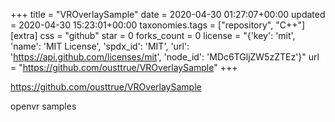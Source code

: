 +++
title = "VROverlaySample"
date = 2020-04-30 01:27:07+00:00
updated = 2020-04-30 15:23:01+00:00
taxonomies.tags = ["repository", "C++"]
[extra]
css = "github"
star = 0
forks_count = 0
license = "{'key': 'mit', 'name': 'MIT License', 'spdx_id': 'MIT', 'url': 'https://api.github.com/licenses/mit', 'node_id': 'MDc6TGljZW5zZTEz'}"
url = "https://github.com/ousttrue/VROverlaySample"
+++

<https://github.com/ousttrue/VROverlaySample>

openvr samples
